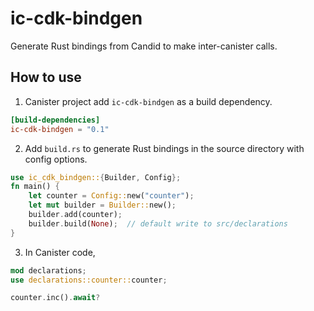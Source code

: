 # ic-cdk-bindgen

Generate Rust bindings from Candid to make inter-canister calls.

## How to use

1. Canister project add `ic-cdk-bindgen` as a build dependency.

```toml
[build-dependencies]
ic-cdk-bindgen = "0.1"
```

2. Add `build.rs` to generate Rust bindings in the source directory with config options.

```rs
use ic_cdk_bindgen::{Builder, Config};
fn main() {
    let counter = Config::new("counter");
    let mut builder = Builder::new();
    builder.add(counter);
    builder.build(None);  // default write to src/declarations
}
```

3. In Canister code,

```rs
mod declarations;
use declarations::counter::counter;

counter.inc().await?
```
